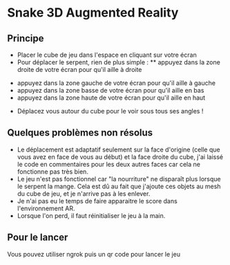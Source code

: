 # Snake 3D Augmented Reality

## Principe

* Placer le cube de jeu dans l'espace en cliquant sur votre écran
* Pour déplacer le serpent, rien de plus simple :
 ** appuyez dans la zone droite de votre écran pour qu'il aille à droite
 - appuyez dans la zone gauche de votre écran pour qu'il aille à gauche
 - appuyez dans la zone basse de votre écran pour qu'il aille en bas
 - appuyez dans la zone haute de votre écran pour qu'il aille en haut
 
* Déplacez vous autour du cube pour le voir sous tous ses angles !
 
 ## Quelques problèmes non résolus
 
 * Le déplacement est adaptatif seulement sur la face d'origine (celle que vous avez en face de vous au début) et la face droite du cube, j'ai laissé le code en commentaires pour les deux autres faces car cela ne fonctionne pas très bien.
 * Le jeu n'est pas fonctionnel car "la nourriture" ne disparaît plus lorsque le serpent la mange. Cela est dû au fait que j'ajoute ces objets au mesh du cube de jeu, et je n'arrive pas à les enlever.
 * Je n'ai pas eu le temps de faire apparaitre le score dans l'environnement AR.
 * Lorsque l'on perd, il faut réinitialiser le jeu à la main.
 
## Pour le lancer

Vous pouvez utiliser ngrok puis un qr code pour lancer le jeu
